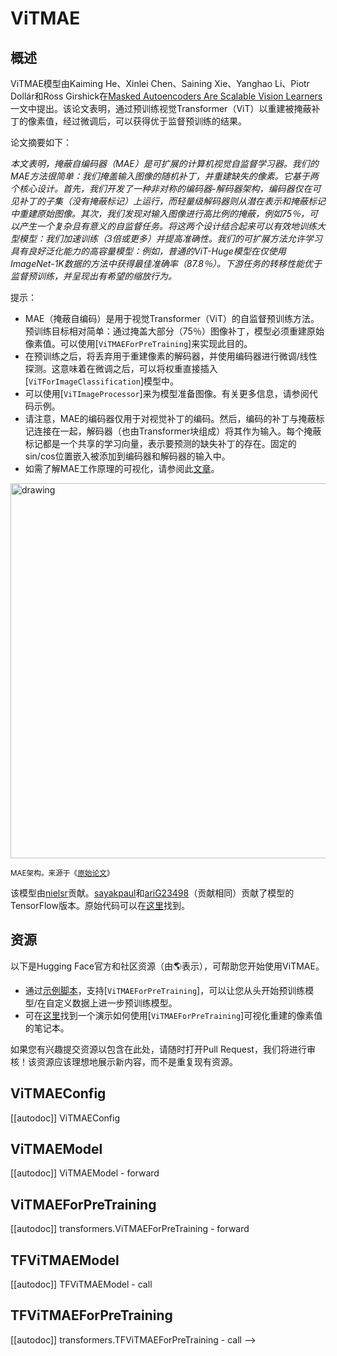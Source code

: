 <!--版权所有2022年HuggingFace团队。保留所有权利。

根据Apache许可证2.0版（“许可证”），您不得使用此文件，除非符合许可证的规定
License。您可以从下面获得许可证的副本

http://www.apache.org/licenses/LICENSE-2.0

除非适用法律要求或书面同意，根据许可证分发的软件是基于
“按原样”基础，没有任何明示或暗示的保证或条件。请参阅许可证以了解
特定语言下的权限和限制。

⚠️ 请注意，此文件是Markdown格式，但包含特定的语法，用于我们的doc-builder（类似于MDX的语法），在您的Markdown查看器中可能无法
正确呈现。

-->

# ViTMAE

## 概述

ViTMAE模型由Kaiming He、Xinlei Chen、Saining Xie、Yanghao Li、Piotr Dollár和Ross Girshick在[Masked Autoencoders Are Scalable Vision Learners](https://arxiv.org/abs/2111.06377v2)一文中提出。该论文表明，通过预训练视觉Transformer（ViT）以重建被掩蔽补丁的像素值，经过微调后，可以获得优于监督预训练的结果。

论文摘要如下：

*本文表明，掩蔽自编码器（MAE）是可扩展的计算机视觉自监督学习器。我们的MAE方法很简单：我们掩盖输入图像的随机补丁，并重建缺失的像素。它基于两个核心设计。首先，我们开发了一种非对称的编码器-解码器架构，编码器仅在可见补丁的子集（没有掩蔽标记）上运行，而轻量级解码器则从潜在表示和掩蔽标记中重建原始图像。其次，我们发现对输入图像进行高比例的掩蔽，例如75％，可以产生一个复杂且有意义的自监督任务。将这两个设计结合起来可以有效地训练大型模型：我们加速训练（3倍或更多）并提高准确性。我们的可扩展方法允许学习具有良好泛化能力的高容量模型：例如，普通的ViT-Huge模型在仅使用ImageNet-1K数据的方法中获得最佳准确率（87.8％）。下游任务的转移性能优于监督预训练，并呈现出有希望的缩放行为。*

提示：

- MAE（掩蔽自编码）是用于视觉Transformer（ViT）的自监督预训练方法。预训练目标相对简单：通过掩盖大部分（75％）图像补丁，模型必须重建原始像素值。可以使用[`ViTMAEForPreTraining`]来实现此目的。
- 在预训练之后，将丢弃用于重建像素的解码器，并使用编码器进行微调/线性探测。这意味着在微调之后，可以将权重直接插入[`ViTForImageClassification`]模型中。
- 可以使用[`ViTImageProcessor`]来为模型准备图像。有关更多信息，请参阅代码示例。
- 请注意，MAE的编码器仅用于对视觉补丁的编码。然后，编码的补丁与掩蔽标记连接在一起，解码器（也由Transformer块组成）将其作为输入。每个掩蔽标记都是一个共享的学习向量，表示要预测的缺失补丁的存在。固定的sin/cos位置嵌入被添加到编码器和解码器的输入中。
- 如需了解MAE工作原理的可视化，请参阅此[文章](https://keras.io/examples/vision/masked_image_modeling/)。

<img src="https://user-images.githubusercontent.com/11435359/146857310-f258c86c-fde6-48e8-9cee-badd2b21bd2c.png"
alt="drawing" width="600"/> 

<small> MAE架构。来源于《[原始论文](https://arxiv.org/abs/2111.06377)》 </small>

该模型由[nielsr](https://huggingface.co/nielsr)贡献。[sayakpaul](https://github.com/sayakpaul)和[ariG23498](https://github.com/ariG23498)（贡献相同）贡献了模型的TensorFlow版本。原始代码可以在[这里](https://github.com/facebookresearch/mae)找到。

## 资源

以下是Hugging Face官方和社区资源（由🌎表示），可帮助您开始使用ViTMAE。

- 通过[示例脚本](https://github.com/huggingface/transformers/tree/main/examples/pytorch/image-pretraining)，支持[`ViTMAEForPreTraining`]，可以让您从头开始预训练模型/在自定义数据上进一步预训练模型。
- 可在[这里](https://github.com/NielsRogge/Transformers-Tutorials/blob/master/ViTMAE/ViT_MAE_visualization_demo.ipynb)找到一个演示如何使用[`ViTMAEForPreTraining`]可视化重建的像素值的笔记本。

如果您有兴趣提交资源以包含在此处，请随时打开Pull Request，我们将进行审核！该资源应该理想地展示新内容，而不是重复现有资源。

## ViTMAEConfig

[[autodoc]] ViTMAEConfig


## ViTMAEModel

[[autodoc]] ViTMAEModel
    - forward


## ViTMAEForPreTraining

[[autodoc]] transformers.ViTMAEForPreTraining
    - forward


## TFViTMAEModel

[[autodoc]] TFViTMAEModel
    - call


## TFViTMAEForPreTraining

[[autodoc]] transformers.TFViTMAEForPreTraining
    - call
-->